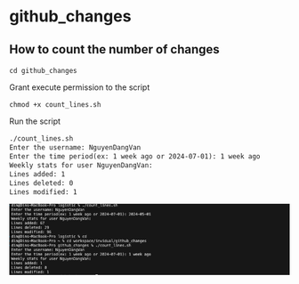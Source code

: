 # github_changes
## How to count the number of changes
```
cd github_changes
```
Grant execute permission to the script
```
chmod +x count_lines.sh
```
Run the script
```
./count_lines.sh
Enter the username: NguyenDangVan
Enter the time period(ex: 1 week ago or 2024-07-01): 1 week ago
Weekly stats for user NguyenDangVan:
Lines added: 1
Lines deleted: 0
Lines modified: 1
```

![image](example.png)